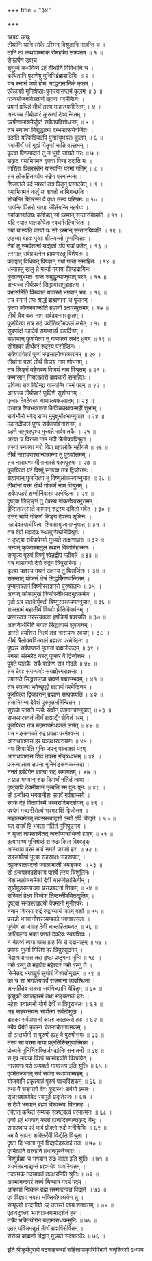 +++
title = "३४"

+++

ऋषय ऊचुः  
तीर्थानि यानि लोके ऽस्मिन् विश्रुतानि माहन्ति च ।  
तानि त्वं कथयास्माकं रोमहर्षण साम्प्रतम् ॥ १ ॥  
रोमहर्षण उवाच  
शृणुध्वं कथयिष्ये ऽहं तीर्थानि विविधानि च ।  
कथितानि पुराणेषु मुनिभिर्ब्रह्मवादिभिः ॥ २ ॥  
यत्र स्नानं जपो होमः श्राद्धदानादिकं कृतम् ।  
एकैकशो मुनिश्रेष्ठाः पुनात्यासप्तमं कुलम् ॥ ३ ॥  
पञ्चयोजनविस्तीर्णं ब्रह्मणः परमेष्ठिनः ।  
प्रयागं प्रथितं तीर्थं तस्य माहात्म्यमीरितम् ॥ ४ ॥  
अन्यच्च तीर्थप्रवरं कुरूणां देववन्दितम् ।  
ऋषीणामाश्रमैर्जुष्टं सर्वपापविशोधनम् ॥ ५ ॥  
तत्र स्नात्वा विशुद्धात्मा दम्भमात्सर्यवर्जितः ।  
ददाति यत्किञ्चिदपि पुनात्युभयतः कुलम् ॥ ६ ॥  
गयातीर्थं परं गुह्यं पितॄणां चाति वल्लभम् ।  
कृत्वा पिण्डप्रदानं तु न भूयो जायते नरः ॥ ७ ॥  
सकृद् गयाभिगमनं कृत्वा पिण्डं ददाति यः ।  
तारिताः पितरस्तेन यास्यन्ति परमां गतिम् ॥ ८ ॥  
तत्र लोकहितार्थाय रुद्रेण परमात्मना ।  
शिलातले पदं न्यस्तं तत्र पितॄन् प्रसादयेत् ॥ ९ ॥  
गयाभिगमनं कर्तुं यः शक्तो नाभिगच्छति ।  
शोचन्ति पितरस्तं वै वृथा तस्य परिश्रमः ॥ १० ॥  
गायन्ति पितरो गाथाः कीर्तयन्ति महर्षयः ।  
गयांयास्यतियः कश्चित् सो ऽस्मान् सन्तारयिष्यति ॥ ११ ॥  
यदि स्यात् पातकोपेतः स्वधर्मरतिवर्जितः ।  
गयां यास्यति वंश्यो यः सो ऽस्मान् सन्तारयिष्यति ॥ १२ ॥  
एष्टव्या बहवः पुत्राः शीलवन्तो गुणान्विताः ।  
तेषां तु समवेतानां यद्येको ऽपि गयां व्रजेत् ॥ १३ ॥  
तस्मात् सर्वप्रयत्नेन ब्राह्मणस्तु विशेषतः ।  
प्रदद्याद् विधिवत् पिण्डान् गयां गत्वा समाहितः ॥ १४ ॥  
धन्यास्तु खलु ते मर्त्या गयायां पिण्डदायिनः ।  
कुलान्युभयतः सप्त समुद्धृत्याप्नुयात् परम् ॥ १५ ॥  
अन्यच्च तीर्थप्रवरं सिद्धावासमुदाहृतम् ।  
प्रभासमिति विख्यातं यत्रास्ते भगवान् भवः ॥ १६ ॥  
तत्र स्नानं तपः श्राद्धं ब्राह्मणानां च पूजनम् ।  
कृत्वा लोकमवाप्नोति ब्रह्मणो ऽक्षय्यमुत्तमम् ॥ १७ ॥  
तीर्थं त्रैयम्बकं नाम सर्वदेवनमस्कृतम् ।  
पूजयित्वा तत्र रुद्रं ज्योतिष्टोमफलं लभेत् ॥ १८ ॥  
सुवर्णाक्षं महादेवं समभ्यर्च्य कपर्दिनम् ।  
ब्राह्मणान् पूजयित्वा तु गाणपत्यं लभेद् ध्रुवम् ॥ १९ ॥  
सोमेश्वरं तीर्थवरं रुद्रस्य परमेष्ठिनः ।  
सर्वव्याधिहरं पुण्यं रुद्रसालोक्यकारणम् ॥ २० ॥  
तीर्थानां परमं तीर्थं विजयं नाम शोभनम् ।  
तत्र लिङ्गं महेशस्य विजयं नाम विश्रुतम् ॥ २१ ॥  
षण्मासान् नियताहारो ब्रह्मचारी समाहितः ।  
उषित्वा तत्र विप्रेन्द्रा यास्यन्ति परमं पदम् ॥ २२ ॥  
अन्यच्च तीर्थप्रवरं पूर्वदेशे सुशोभनम् ।  
एकाम्रं देवदेवस्य गाणपत्यफलप्रदम् ॥ २३ ॥  
दत्त्वात्र शिवभक्तानां किञ्चिच्छश्वन्महीं शुभाम् ।  
सार्वभौमो भवेद् राजा मुमुक्षुर्मोक्षमाप्नुयात् ॥ २४ ॥  
महानदीजलं पुण्यं सर्वपापविनाशनम् ।  
ग्रहणे समुपस्पृश्य मुच्यते सर्वपातकैः ॥ २५ ॥  
अन्या च विरजा नाम नदी त्रैलोक्यविश्रुता ।  
तस्यां स्नात्वा नरो विप्रा ब्रह्मलोके महीयते ॥ २६ ॥  
तीर्थं नारायणस्यान्यन्नाम्ना तु पुरुषोत्तमम् ।  
तत्र नारायणः श्रीमानास्ते परमपूरुषः ॥ २७ ॥  
पूजयित्वा परं विष्णुं स्नात्वा तत्र द्विजोत्तमः ।  
ब्राह्मणान् पूजयित्वा तु विष्णुलोकमवाप्नुयात् ॥ २८ ॥  
तीर्थानां परमं तीर्थं गोकर्णं नाम विश्रुतम् ।  
सर्वपापहरं शम्भोर्निवासः परमेष्ठिनः ॥ २९ ॥  
दृष्ट्वा लिङ्ङ्गं तु देवस्य गोकर्णेश्वरमुत्तमम् ।  
ईप्सितांल्लभते कामान् रुद्रस्य दयितो भवेत् ॥ ३० ॥  
उत्तरं चापि गोकर्णं लिङ्गं देवस्य शूलिनः ।  
महादेवस्यार्चयित्वा शिवसायुज्यमाप्नुयात् ॥ ३१ ॥  
तत्र देवो महादेवः स्थाणुरित्यभिविश्रुतः ।  
तं दृष्ट्वा सर्वपापेभ्यो मुच्यते तत्क्षणान्नरः ॥ ३२ ॥  
अन्यत् कुब्जाम्रमतुलं स्थानं विष्णोर्महात्मनः ।  
सम्पूज्य पुरुषं विष्णुं श्वेतद्वीपे महीयते ॥ ३३ ॥  
यत्र नारायणो देवो रुद्रेण त्रिपुरारिणा ।  
कृत्वा यज्ञस्य मथनं दक्षस्य तु विसर्जितः ॥ ३४ ॥  
समन्ताद् योजनं क्षेत्रं सिद्धर्षिगणवन्दितम् ।  
पुण्यमायतनं विष्णोस्तत्रास्ते पुरुषोत्तमः ॥ ३५ ॥  
अन्यत् कोकामुखं विष्णोस्तीर्थमद्भुतकर्मणः ।  
मृतो ऽत्र पातकैर्मुक्तो विष्णुसारूप्यमाप्नुयात् ॥ ३६ ॥  
शालग्रामं महातीर्थं विष्णोः प्रीतिविवर्धनम् ।  
प्राणांस्तत्र नरस्त्यक्त्वा हृषीकेषं प्रपश्यति ॥ ३७ ॥  
अश्वतीर्थमिति ख्यातं सिद्धावासं सुपावनम् ।  
आस्ते हयशिरा नित्यं तत्र नारायणः स्वयम् ॥ ३८ ॥  
तीर्थं त्रैलोक्यविख्यातं ब्रह्मणः परमेष्ठिनः ।  
पुष्करं सर्वपापघ्नं मृतानां ब्रह्मलोकदम् ॥ ३९ ॥  
मनसा संस्मरेद् यस्तु पुष्करं वै द्विजोत्तमः ।  
पूयते पातकैः सर्वैः शक्रेण सह मोदते ॥ ४० ॥  
तत्र देवाः सगन्धर्वाः सयक्षोरगराक्षसाः ।  
उपासते सिद्धसङ्घा ब्रह्मणं पद्मसम्भवम् ॥ ४१ ॥  
तत्र स्त्रात्वा भवेच्छुद्धो ब्रह्माणं परमेष्ठिनम् ।  
पूजयित्वा द्विजवरान् ब्रह्माणं सम्प्रपष्यति ॥ ४२ ॥  
तत्राभिगम्य देवेशं पुरुहूतमनिन्दितम् ।  
सुरूपो जायते मर्त्यः सर्वान् कामानवाप्नुयात् ॥ ४३ ॥  
सप्तसारस्वतं तीर्थं ब्रह्माद्यैः सेवितं परम् ।  
पूजयित्वा तत्र रुद्रमश्वमेधफलं लभेत् ॥ ४४ ॥  
यत्र मङ्कणको रुद्रं प्रपन्नः परमेश्वरम् ।  
आराधयामास हरं पञ्चक्षरपरायणः ॥ ४५ ॥  
नमः शिवायेति मुनिः जपन् पञ्चाक्षरं परम् ।  
आराधयामास शिवं तपसा गोवृषध्वजम् ॥ ४६ ॥  
प्रजज्वालाथ तपसा मुनिर्मङ्कणकस्तदा ।  
ननर्त हर्षवेगेन ज्ञात्वा रुद्रं समागतम् ॥ ४७ ॥  
तं प्राह भगवान् रुद्रः किमर्थं नर्तितं त्वया ।  
दृष्ट्वापि देवमीशानं नृत्यति स्म पुनः पुनः ॥ ४८ ॥  
सो ऽन्वीक्ष्य भगवानीशः सगर्वं गर्वशान्तये ।  
स्वकं देहं विदार्यास्मै भस्मराशिमदर्शयत् ॥ ४९ ॥  
पश्येमं मच्छरीरोत्थं भस्मराशिं द्विजोत्तम ।  
माहात्म्यमेतत् तपसस्त्वादृशो ऽन्यो ऽपि विद्यते ॥ ५० ॥  
यत् सगर्वं हि भवता नर्तितं मुनिपुङ्गव ।  
न युक्तं तापसस्यैतत् त्वत्तोप्यत्राधिको ह्यहम् ॥ ५१ ॥  
इत्याभाष्य मुनिश्रेष्ठं स रुद्रः किल विश्वदृक् ।  
आस्थाय परमं भावं ननर्त जगतो हरः ॥ ५२ ॥  
सहस्रशीर्षा भूत्वा सहस्राक्षः सहस्रपात् ।  
दंष्ट्राकरालवदनो ज्वालामाली भयङ्करः ॥ ५३ ॥  
सो ऽन्वपश्यदशेषस्य पार्श्वे तस्य त्रिशूलिनः ।  
विशाललोचनमेकां देवीं चारुविलासिनीम् ।  
सूर्यायुतसमप्रख्यां प्रसन्नवदनां शिवाम् ॥ ५४ ॥  
सस्मितं प्रेक्ष्य विश्वेशं तिष्ठन्तीममितद्युतिम् ।  
दृष्ट्वा सन्त्रस्तहृदयो वेपमानो मुनीश्वरः ।  
ननाम शिरसा रुद्रं रुद्राध्यायं जपन् वशी ॥ ५५ ॥  
प्रसन्नो भगवानीशस्त्र्यम्बको भक्तवत्सलः ।  
पूर्ववेषं स जग्राह देवी चान्तर्हिताभवत् ॥ ५६ ॥  
आलिङ्ग्य भक्तं प्रणतं देवदेवः स्वयंशिवः ।  
न भेतव्यं त्वया वत्स प्राह किं ते ददाम्यहम् ॥ ५७ ॥  
प्रणम्य मूर्ध्ना गिरिशं हरं त्रिपुरसूदनम् ।  
विज्ञापयामास तदा हृष्टः प्रष्टुमना मुनिः ॥ ५८ ॥  
नमो ऽस्तु ते महादेव महेश्वर नमो ऽस्तु ते ।  
किमेतद् भगवद्रूपं सुघोरं विश्वतोमुखम् ॥ ५९ ॥  
का च सा भगवत्पार्श्वे राजमाना व्यवस्थिता ।  
अन्तर्हितेव सहसा सर्वमिच्छामि वेदितुम् ॥ ६० ॥  
इत्युक्ते व्याजहारमं तथा मङ्कणकं हरः ।  
महेशः स्वात्मनो योगं देवीं च त्रिपुरानलः ॥ ६१ ॥  
अहं सहस्रनयनः सर्वात्मा सर्वतोमुखः ।  
दाहकः सर्वपापानां कालः कालकरो हरः ॥ ६२ ॥  
मयैव प्रेर्यते कृत्स्नं चेतनाचेतनात्मकम् ।  
सो ऽन्तर्यामी स पुरुषो ह्यहं वै पुरुषोत्तमः ॥ ६३ ॥  
तस्य सा परमा माया प्रकृतिस्त्रिगुणात्मिका ।  
प्रोच्यते मुनिर्भिशक्तिर्जगद्योनिः सनातनी ॥ ६४ ॥  
स एष मायया विश्वं व्यामोहयति विश्ववित् ।  
नारायणः परो ऽव्यक्तो मायारूप इति श्रुतिः ॥ ६५ ॥  
एवमेतज्जगत् सर्वं सर्वदा स्थापयाम्यहम् ।  
योजयामि प्रकृत्याहं पुरुषं पञ्चविंशकम् ॥ ६६ ॥  
तथा वै सङ्गतो देवः कूटस्थः सर्वगो ऽमलः ।  
सृजत्यशेषमेवेदं स्वमूर्तेः प्रकृतेरजः ॥ ६७ ॥  
स देवो भगवान् ब्रह्मा विश्वरूपः पितामहः ।  
तवैतत् कथितं सम्यक् स्त्रष्ट्वत्वं परमात्मनः ॥ ६८ ॥  
एको ऽहं भगवान् कलो ह्यनादिश्चान्तकृद् विभुः ।  
समास्थाय परं भावं प्रोक्तो रुद्रो मनीषिभिः ॥ ६९ ॥  
मम वै सापरा शक्तिर्देवी विद्येति विश्रुता ।  
दृष्टा हि भवता नूनं विद्यादेहस्त्वहं ततः ॥ ७० ॥  
एवमेतानि तत्त्वानि प्रधानपुरुषेश्वराः ।  
विष्णुर्ब्रह्मा च भगवान् रुद्रः काल इति श्रुतिः ॥ ७१ ॥  
त्रयमेतदनाद्यन्तं ब्रह्मण्येव व्यवस्थितम् ।  
तदात्मकं तदव्यक्तं तदक्षरमिति श्रुतिः ॥ ७२ ॥  
आत्मानन्दपरं तत्त्वं चिन्मात्रं परमं पदम् ।  
आकाशं निष्कलं ब्रह्म तस्मादन्यन्न विद्यते ॥ ७३ ॥  
एवं विज्ञाय भवता भक्तियोगाश्रयेण तु ।  
सम्पूज्यो वन्दनीयो ऽहं ततस्तं पश्य शाश्वतम् ॥ ७४ ॥  
एतावदुक्त्वा भगवाञ्जगामादर्शनं हरः ।  
तत्रैव भक्तियोगेन रुद्रामाराधयन्मुनिः ॥ ७५ ॥  
एतत् पवित्रमतुलं तीर्थं ब्रह्मर्षिसेवितम् ।  
संसेव्य ब्राह्मणो विद्वान् मुच्यते सर्वपातकैः ॥ ७६ ॥  
    
इति श्रीकूर्मपुराणे षट्साहस्त्र्यां संहितायामुपरिविभागे चतुस्त्रिंशो ऽध्यायः
